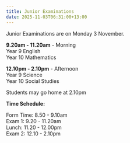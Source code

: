 ```yaml
---
title: Junior Examinations
date: 2025-11-03T06:31:00+13:00
---
```

Junior Examinations are on Monday 3 November.

**9.20am - 11.20am** - Morning  
Year 9 English  
Year 10 Mathematics

**12.10pm - 2.10pm** - Afternoon  
Year 9 Science  
Year 10 Social Studies

Students may go home at 2.10pm  


**Time Schedule:**

Form Time: 8.50 - 9.10am  
Exam 1: 9.20 - 11.20am  
Lunch: 11.20 - 12.00pm  
Exam 2: 12.10 - 2.10pm
